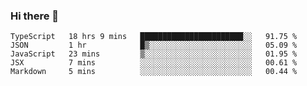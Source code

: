### Hi there 👋
<!--START_SECTION:waka-->
```text
TypeScript   18 hrs 9 mins   ███████████████████████░░   91.75 % 
JSON         1 hr            █▒░░░░░░░░░░░░░░░░░░░░░░░   05.09 % 
JavaScript   23 mins         ▒░░░░░░░░░░░░░░░░░░░░░░░░   01.95 % 
JSX          7 mins          ░░░░░░░░░░░░░░░░░░░░░░░░░   00.61 % 
Markdown     5 mins          ░░░░░░░░░░░░░░░░░░░░░░░░░   00.44 % 
```
<!--END_SECTION:waka-->

<!--
**keithort/keithort** is a ✨ _special_ ✨ repository because its `README.md` (this file) appears on your GitHub profile.

Here are some ideas to get you started:

- 🔭 I’m currently working on ...
- 🌱 I’m currently learning ...
- 👯 I’m looking to collaborate on ...
- 🤔 I’m looking for help with ...
- 💬 Ask me about ...
- 📫 How to reach me: ...
- 😄 Pronouns: ...
- ⚡ Fun fact: ...
-->
